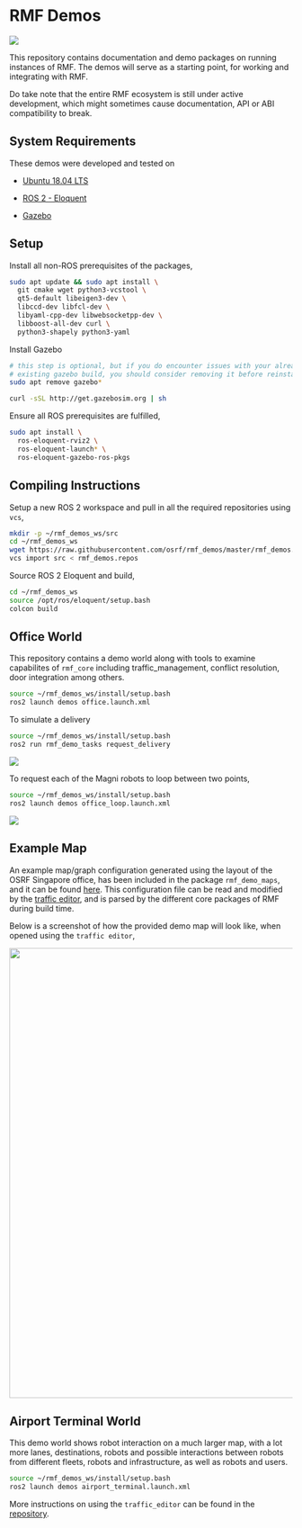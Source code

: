 # RMF Demos

![](https://github.com/osrf/rmf_demos/workflows/build/badge.svg)

This repository contains documentation and demo packages on running instances of RMF. The demos will serve as a starting point, for working and integrating with RMF.

Do take note that the entire RMF ecosystem is still under active development, which might sometimes cause documentation, API or ABI compatibility to break. 

## System Requirements

These demos were developed and tested on

* [Ubuntu 18.04 LTS](https://releases.ubuntu.com/18.04/)

* [ROS 2 - Eloquent](https://index.ros.org/doc/ros2/Releases/Release-Eloquent-Elusor/)

* [Gazebo](http://gazebosim.org/blog/gazebo9)

## Setup

Install all non-ROS prerequisites of the packages,

```bash
sudo apt update && sudo apt install \
  git cmake wget python3-vcstool \
  qt5-default libeigen3-dev \
  libccd-dev libfcl-dev \
  libyaml-cpp-dev libwebsocketpp-dev \
  libboost-all-dev curl \
  python3-shapely python3-yaml
```

Install Gazebo
```bash
# this step is optional, but if you do encounter issues with your already
# existing gazebo build, you should consider removing it before reinstalling
sudo apt remove gazebo*

curl -sSL http://get.gazebosim.org | sh
```

Ensure all ROS prerequisites are fulfilled,

```bash
sudo apt install \
  ros-eloquent-rviz2 \
  ros-eloquent-launch* \
  ros-eloquent-gazebo-ros-pkgs
```

## Compiling Instructions

Setup a new ROS 2 workspace and pull in all the required repositories using `vcs`,

```bash
mkdir -p ~/rmf_demos_ws/src
cd ~/rmf_demos_ws
wget https://raw.githubusercontent.com/osrf/rmf_demos/master/rmf_demos.repos
vcs import src < rmf_demos.repos
```

Source ROS 2 Eloquent and build,

```bash
cd ~/rmf_demos_ws
source /opt/ros/eloquent/setup.bash
colcon build
```

## Office World

This repository contains a demo world along with tools to examine capabilites of `rmf_core` including traffic_management, conflict resolution, door integration among others. 

```bash
source ~/rmf_demos_ws/install/setup.bash
ros2 launch demos office.launch.xml
```

To simulate a delivery
```bash
source ~/rmf_demos_ws/install/setup.bash
ros2 run rmf_demo_tasks request_delivery 
``` 
![](media/delivery_request.gif)

To request each of the Magni robots to loop between two points,

```bash
source ~/rmf_demos_ws/install/setup.bash
ros2 launch demos office_loop.launch.xml
``` 
![](media/loop_request.gif)

## Example Map

An example map/graph configuration generated using the layout of the OSRF Singapore office, has been included in the package `rmf_demo_maps`, and it can be found [here](rmf_demo_maps/maps/office/). This configuration file can be read and modified by the [traffic editor](https://github.com/osrf/traffic_editor), and is parsed by the different core packages of RMF during build time.

Below is a screenshot of how the provided demo map will look like, when opened using the `traffic editor`,

<img src="media/office_screenshot.png" width="800px"/>

## Airport Terminal World

This demo world shows robot interaction on a much larger map, with a lot more lanes, destinations, robots and possible interactions between robots from different fleets, robots and infrastructure, as well as robots and users.

```bash
source ~/rmf_demos_ws/install/setup.bash
ros2 launch demos airport_terminal.launch.xml
```

<!-- ![](media/airport_terminal_screenshot.png) -->

More instructions on using the `traffic_editor` can be found in the [repository](https://github.com/osrf/traffic_editor).

